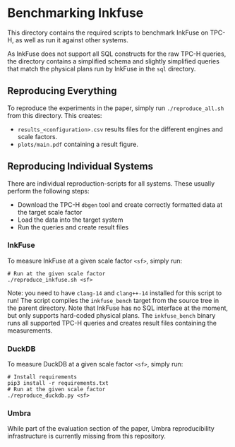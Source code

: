# Benchmarking Inkfuse

This directory contains the required scripts to benchmark InkFuse on TPC-H, as well as run it against other systems.

As InkFuse does not support all SQL constructs for the raw TPC-H queries, the directory contains a simplified schema and slightly simplified queries that match the physical plans run by InkFuse in the `sql` directory.

## Reproducing Everything
To reproduce the experiments in the paper, simply run `./reproduce_all.sh` from this directory.
This creates:
- `results_<configuration>.csv` results files for the different engines and scale factors.
- `plots/main.pdf` containing a result figure.

## Reproducing Individual Systems
There are individual reproduction-scripts for all systems. These usually perform the following steps:
- Download the TPC-H `dbgen` tool and create correctly formatted data at the target scale factor
- Load the data into the target system 
- Run the queries and create result files

### InkFuse
To measure InkFuse at a given scale factor `<sf>`, simply run:
```
# Run at the given scale factor
./reproduce_inkfuse.sh <sf>
```
Note: you need to have `clang-14` and `clang++-14` installed for this script to run!
The script compiles the `inkfuse_bench` target from the source tree in the parent directory.
Note that InkFuse has no SQL interface at the moment, but only supports hard-coded physical plans.
The `inkfuse_bench` binary runs all supported TPC-H queries and creates result files containing the measurements.

### DuckDB
To measure DuckDB at a given scale factor `<sf>`, simply run:
```
# Install requirements
pip3 install -r requirements.txt
# Run at the given scale factor
./reproduce_duckdb.py <sf>
```

### Umbra
While part of the evaluation section of the paper, Umbra reproducibility infrastructure is currently missing from this repository.




